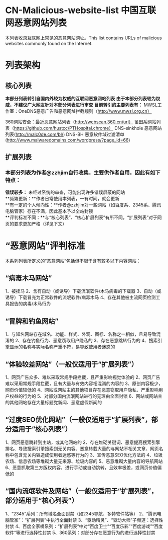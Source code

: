 # CN-Malicious-website-list 中国互联网恶意网站列表
本列表收录互联网上常见的恶意网站网址。This list contains URLs of malicious websites commonly found on the Internet.

# 列表架构

## 核心列表
**本部分列表转引自国内外较为权威的互联网恶意网站列表**
**由于本部分列表较为权威，不建议广大网友针对本部分列表进行审查**
**目前转引的主要列表有：**
MWSL工作室：OneDNS恶意广告和恶意网址拦截规则（http://www.mwsl.org.cn）  

360网站安全：最近恶意网站列表（http://webscan.360.cn/url）
莆田系网站列表（https://github.com/hustcc/PTHospital.chrome）
DNS-sinkhole 恶意网站列表(http://malc0de.com/bl/)
DNS-BH 恶意软件域过滤清单(http://www.malwaredomains.com/wordpress/?page_id=66)

## 扩展列表
### 本部分列表为作者@zzhjim自行收集，主要供作者自用，因此有如下特点：  
**错误较多：** 未经过系统的审查，可能出现许多错误屏蔽的网站  
**频繁更新：**作者日常使用本列表，一有时间，就会更新  
**有一定的个人倾向性：**作者@zzhjim对一些网站（如百度系、2345系、腾讯电脑管家）存在不满，因此基本予以全站封锁  
**评判标准不同：**与“核心列表”、“核心扩展列表”有所不同，“扩展列表”对于网页的要求更加严格（详见下文）  


# “恶意网站”评判标准
本系列列表所定义的“恶意网站”包括但不限于含有较多以下内容网站：

## “病毒木马网站”
1、被挂马
2、含有自动（或诱导）下载流氓软件/木马病毒的下载器
3、自动（或诱导）下载冒充为正常软件的流氓软件/病毒木马
4、存在其他被主流网页检测工具报告的病毒/木马行为

## “冒牌和钓鱼网站”
1、与知名网站存在域名、功能、样式、外观、图标、名称之一相似，且易导致混淆的
2、存在钓鱼行为、恶意窃取用户隐私的
3、存在恶意跳转行为的
4、搜索引擎显示的名称与实际名称严重不符，易导致使用者迷惑的

## “体验较差网站”（一般仅适用于“扩展列表”）
1、网页广告众多、难以采取常规手段拦截，且严重影响视觉体验的
2、网页广告难以采用常规手段拦截，且有大量与有效内容相混淆的内容的
3、原创内容极少，网页价值较低的
4、网站或网站主的其他项目存在恶意窃取用户隐私、严重影响用户权益的行为的
5、对部分国内流氓网站进行的无理由全面封锁
6、网站或网站主的其他网站存在大量标题党新闻、恶意虚假新闻的

## “过度SEO优化网站”（一般仅适用于“扩展列表”，部分适用于“核心列表”）
1、网页恶意跳转到主站，或其他网站的
2、存在堆砌关键词、恶意提高搜索引擎排名、导致搜索引擎搜索到无关内容、恶意转载大量的与网站不相关文章、网页名称中包含无关内容造成使用者迷惑等行为的
3、宣传恶意SEO优化方法的
4、垃圾农场、信息农场等堆砌大量无来源、垃圾内容的
5、恶意堆砌大量内容的导航网站
6、恶意抓取第三方版权内容，进行手动或自动跳转，且效率极差，或网页价值偏低的

## “国内流氓软件及网站”（一般仅适用于“扩展列表”，部分适用于“核心列表”）
1、“2345”系列：所有域名全面封禁（如2345导航、多特软件站等）
2、“腾讯电脑管家”：“扩展列表”中执行全面封禁
3、“驱动精灵”、“驱动大师”子频道：选择性封禁
4、百度全家桶系列：“扩展列表”中对“百度卫士”“百度乐彩”“百度游戏”“百度软件”等进行选择性封禁
5、360系列：对部分存在恶意行为的进行选择性封禁
